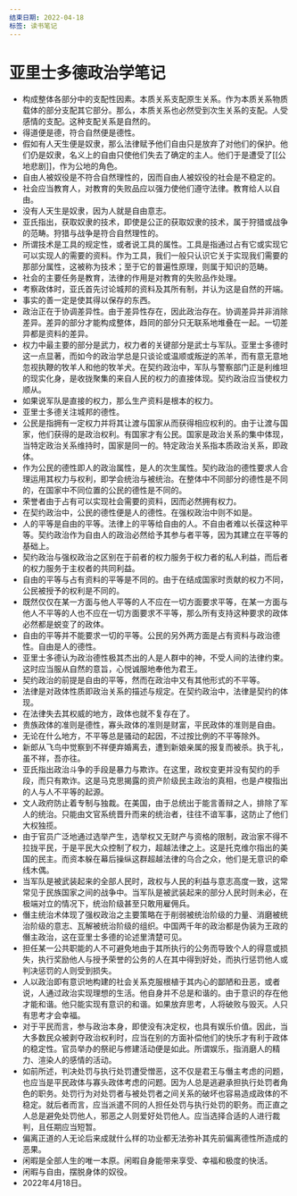 ```yaml
---
结束日期: 2022-04-18
标签: 读书笔记
---
```


# 亚里士多德政治学笔记

- 构成整体各部分中的支配性因素。本质关系支配原生关系。作为本质关系物质载体的部分支配其它部分。那么，本质关系也必然受到次生关系的支配。人受感情的支配。这种支配关系是自然的。
- 得道便是德，符合自然便是德性。
- 假如有人天生便是奴隶，那么法律赋予他们自由只是放弃了对他们的保护。他们仍是奴隶，名义上的自由只使他们失去了确定的主人。他们于是遭受了[[公地悲剧]]，作为公地的角色。
- 自由人被奴役是不符合自然理性的，因而自由人被奴役的社会是不稳定的。
- 社会应当教育人，对教育的失败品应以强力使他们遵守法律。教育给人以自由。
- 没有人天生是奴隶，因为人就是自由意志。
- 亚氏指出，获取奴隶的技术，即使是公正的获取奴隶的技术，属于狩猎或战争的范畴。狩猎与战争是符合自然理性的。
- 所谓技术是工具的规定性，或者说工具的属性。工具是指通过占有它或实现它可以实现人的需要的资料。作为工具，我们一般只认识它关于实现我们需要的那部分属性，这被称为技术；至于它的普遍性原理，则属于知识的范畴。
- 社会的主要任务是教育，法律的作用是对教育的失败品作处理。
- 考察政体时，亚氏首先讨论城邦的资料及其所有制，并认为这是自然的开端。
- 事实的善一定是使其得以保存的东西。
- 政治正在于协调差异性。由于差异性存在，因此政治存在。协调差异并非消除差异。差异的部分才能构成整体，趋同的部分只无联系地堆叠在一起。一切差异都是资料的差异。
- 权力中最主要的部分是武力，权力者的关键部分是武士与军队。亚里士多德时这一点显著，而如今的政治学总是只谈论或温顺或叛逆的羔羊，而有意无意地忽视执鞭的牧羊人和他的牧羊犬。在契约政治中，军队与警察部门正是利维坦的现实化身，是收拢聚集的来自人民的权力的直接体现。契约政治应当使权力顺从。
- 如果说军队是直接的权力，那么生产资料是根本的权力。
- 亚里士多德关注城邦的德性。
- 公民是指拥有一定权力并将其让渡与国家从而获得相应权利的。由于让渡与国家，他们获得的是政治权利。有国家才有公民。国家是政治关系的集中体现，当特定政治关系维持时，国家是同一的。特定政治关系指本质政治关系，即政体。
- 作为公民的德性即人的政治属性，是人的次生属性。契约政治的德性要求人合理运用其权力与权利，即学会统治与被统治。在整体中不同部分的德性是不同的，在国家中不同位置的公民的德性是不同的。
- 荣誉者由于占有可以实现社会需要的资料，因而必然拥有权力。
- 在契约政治中，公民的德性便是人的德性。在强权政治中则不如是。
- 人的平等是自由的平等。法律上的平等给自由的人。不自由者难以长葆这种平等。契约政治作为自由人的政治必然给予其参与者平等，因为其建立在平等的基础上。
- 契约政治与强权政治之区别在于前者的权力服务于权力者的私人利益，而后者的权力服务于主权者的共同利益。
- 自由的平等与占有资料的平等是不同的。由于在结成国家时贡献的权力不同，公民被授予的权利是不同的。
- 既然仅仅在某一方面与他人平等的人不应在一切方面要求平等，在某一方面与他人不平等的人也不应在一切方面要求不平等，那么所有支持这种要求的政体必然都是蜕变了的政体。
- 自由的平等并不能要求一切的平等。公民的另外两方面是占有资料与政治德性。自由是人的德性。
- 亚里士多德认为政治德性极其杰出的人是人群中的神，不受人间的法律约束。这时应当服从自然的意旨，心悦诚服地奉他为君王。
- 契约政治的前提是自由的平等，然而在政治中又有其他形式的不平等。
- 法律是对政体性质即政治关系的描述与规定。在契约政治中，法律是契约的体现。
- 在法律失去其权威的地方，政体也就不复存在了。
- 贵族政体的准则是德性，寡头政体的准则是财富，平民政体的准则是自由。
- 无论在什么地方，不平等总是骚动的起因，不过按比例的不平等除外。
- 新郎从飞鸟中觉察到不祥便弃婚离去，遭到新娘亲属的报复而被杀。执于礼，虽不祥，吾亦往。
- 亚氏指出政治斗争的手段是暴力与欺诈。在这里，政权变更并没有契约的手段，而只有欺诈。这是马克思揭露的资产阶级民主政治的真相，也是卢梭指出的人与人不平等的起源。
- 文人政府防止着专制与独裁。在美国，由于总统出于能言善辩之人，排除了军人的统治。只能由文官系统晋升而来的统治者，往往不谙军事，这防止了他们大权独揽。
- 由于官员广泛地通过选举产生，选举权又无财产与资格的限制，政治家不得不拉拢平民，于是平民大众控制了权力，超越法律之上。这是托克维尔指出的美国的民主。而资本躲在幕后操纵这群超越法律的乌合之众，他们是无意识的牵线木偶。
- 当军队是被武装起来的全部人民时，政权与人民的利益与意志高度一致，这常常见于民族国家之间的战争中。当军队是被武装起来的部分人民时则未必，在极端对立的情况下，统治阶级甚至只敢用雇佣兵。
- 僭主统治术体现了强权政治之主要策略在于削弱被统治阶级的力量、消磨被统治阶级的意志、瓦解被统治阶级的组织。中国两千年的政治都是伪装为王政的僭主政治，这在亚里士多德的论述里清楚可见。
- 担任某一公共职能的人不可避免地由于其所执行的公务而导致个人的得意或损失，执行奖励他人与授予荣誉的公务的人在其中得到好处，而执行惩罚他人或判决惩罚的人则受到损失。
- 人以政治即有意识地构建的社会关系克服根植于其内心的鄙陋和丑恶，或者说，人通过政治实现理想的生活。他自身并不总是和谐的。由于意识的存在他才能和谐。他只能实现有意识的和谐。如果放弃思考，人将破败与毁灭。人只有思考才会幸福。
- 对于平民而言，参与政治本身，即使没有决定权，也具有娱乐价值。因此，当大多数民众被剥夺政治权利时，应当在别的方面补偿他们的快乐才有利于政体的稳定性。官员举办的祭祀与修建活动便是如此。所谓娱乐，指消磨人的精力、渲染人的感情的活动。
- 如前所述，判决处罚与执行处罚遭受憎恶，这不仅是君王与僭主考虑的问题，也应当是平民政体与寡头政体考虑的问题。因为人总是逃避承担执行处罚者角色的职务。处罚行为对处罚者与被处罚者之间关系的破坏也容易造成政体的不稳定。就后者而言，应当派遣不同的人担任处罚与执行处罚的职务。而正直之人总是避免处罚他人，邪恶之人则爱好处罚他人。应当选择合适的人进行裁判，且任期应当短暂。
- 偏离正道的人无论后来成就什么样的功业都无法弥补其先前偏离德性所造成的恶果。
- 闲暇是全部人生的唯一本原。闲暇自身能带来享受、幸福和极度的快活。
- 闲暇与自由，摆脱身体的奴役。
- 2022年4月18日。
